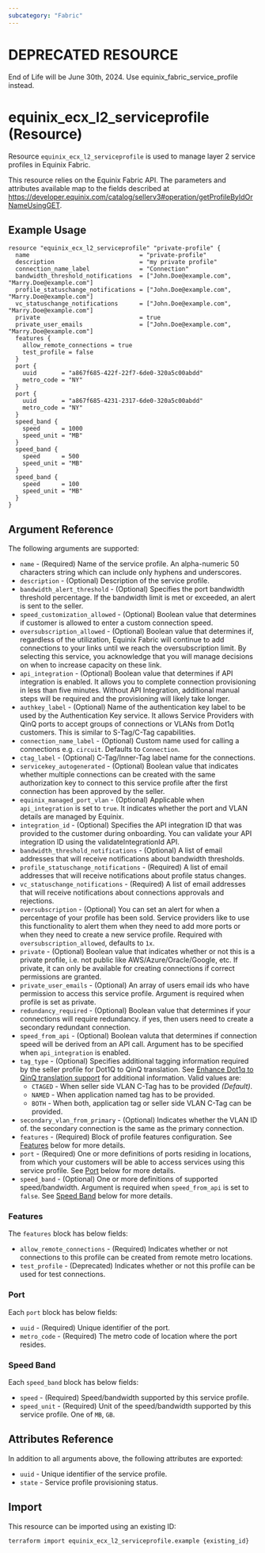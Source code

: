 ```yaml
---
subcategory: "Fabric"
---
```


# DEPRECATED RESOURCE

End of Life will be June 30th, 2024. Use equinix_fabric_service_profile instead.

# equinix_ecx_l2_serviceprofile (Resource)

Resource `equinix_ecx_l2_serviceprofile` is used to manage layer 2 service profiles
in Equinix Fabric.

This resource relies on the Equinix Fabric API. The parameters
and attributes available map to the fields described at
<https://developer.equinix.com/catalog/sellerv3#operation/getProfileByIdOrNameUsingGET>.

## Example Usage

```hcl
resource "equinix_ecx_l2_serviceprofile" "private-profile" {
  name                               = "private-profile"
  description                        = "my private profile"
  connection_name_label              = "Connection"
  bandwidth_threshold_notifications  = ["John.Doe@example.com", "Marry.Doe@example.com"]
  profile_statuschange_notifications = ["John.Doe@example.com", "Marry.Doe@example.com"]
  vc_statuschange_notifications      = ["John.Doe@example.com", "Marry.Doe@example.com"]
  private                            = true
  private_user_emails                = ["John.Doe@example.com", "Marry.Doe@example.com"]
  features {
    allow_remote_connections = true
    test_profile = false
  }
  port {
    uuid       = "a867f685-422f-22f7-6de0-320a5c00abdd"
    metro_code = "NY"
  }
  port {
    uuid       = "a867f685-4231-2317-6de0-320a5c00abdd"
    metro_code = "NY"
  }
  speed_band {
    speed      = 1000
    speed_unit = "MB"
  }
  speed_band {
    speed      = 500
    speed_unit = "MB"
  }
  speed_band {
    speed      = 100
    speed_unit = "MB"
  }
}
```

## Argument Reference

The following arguments are supported:

* `name` - (Required) Name of the service profile. An alpha-numeric 50 characters string which can
include only hyphens and underscores.
* `description` - (Optional) Description of the service profile.
* `bandwidth_alert_threshold` - (Optional) Specifies the port bandwidth threshold percentage. If
the bandwidth limit is met or exceeded, an alert is sent to the seller.
* `speed_customization_allowed` - (Optional) Boolean value that determines if customer is allowed
to enter a custom connection speed.
* `oversubscription_allowed` - (Optional) Boolean value that determines if, regardless of the
utilization, Equinix Fabric will continue to add connections to your links until we reach the
oversubscription limit. By selecting this service, you acknowledge that you will manage decisions
on when to increase capacity on these link.
* `api_integration` - (Optional) Boolean value that determines if API integration is enabled. It
allows you to complete connection provisioning in less than five minutes. Without API Integration,
additional manual steps will be required and the provisioning will likely take longer.
* `authkey_label` - (Optional) Name of the authentication key label to be used by the
Authentication Key service. It allows Service Providers with QinQ ports to accept groups of
connections or VLANs from Dot1q customers. This is similar to S-Tag/C-Tag capabilities.
* `connection_name_label` - (Optional) Custom name used for calling a connections
e.g. `circuit`. Defaults to `Connection`.
* `ctag_label` - (Optional) C-Tag/Inner-Tag label name for the connections.
* `servicekey_autogenerated` - (Optional) Boolean value that indicates whether multiple connections
can be created with the same authorization key to connect to this service profile after the first
connection has been approved by the seller.
* `equinix_managed_port_vlan` - (Optional) Applicable when `api_integration` is set to `true`. It
indicates whether the port and VLAN details are managed by Equinix.
* `integration_id` - (Optional) Specifies the API integration ID that was provided to the customer
during onboarding. You can validate your API integration ID using the validateIntegrationId API.
* `bandwidth_threshold_notifications` - (Optional) A list of email addresses that will receive
notifications about bandwidth thresholds.
* `profile_statuschange_notifications` - (Required) A list of email addresses that will receive
notifications about profile status changes.
* `vc_statuschange_notifications` - (Required) A list of email addresses that will receive
notifications about connections approvals and rejections.
* `oversubscription` - (Optional) You can set an alert for when a percentage of your profile has
been sold. Service providers like to use this functionality to alert them when they need to add
more ports or when they need to create a new service profile. Required with
`oversubscription_allowed`, defaults to `1x`.
* `private` - (Optional) Boolean value that indicates whether or not this is a private profile,
i.e. not public like AWS/Azure/Oracle/Google, etc. If private, it can only be available for
creating connections if correct permissions are granted.
* `private_user_emails` - (Optional) An array of users email ids who have permission to access this
service profile. Argument is required when profile is set as private.
* `redundancy_required` - (Optional) Boolean value that determines if your connections will require
redundancy. if yes, then users need to create a secondary redundant connection.
* `speed_from_api` - (Optional) Boolean valuta that determines if connection speed will be derived
from an API call. Argument has to be specified when `api_integration` is enabled.
* `tag_type` - (Optional) Specifies additional tagging information required by the seller profile
for Dot1Q to QinQ translation. See [Enhance Dot1q to QinQ translation support](https://docs.equinix.com/es/Content/Interconnection/Fabric/layer-2/Fabric-Create-Layer2-Service-Profile.htm#:~:text=Enhance%20Dot1q%20to%20QinQ%20translation%20support)
for additional information. Valid values are:
  * `CTAGED` - When seller side VLAN C-Tag has to be provided _(Default)_.
  * `NAMED` - When application named tag has to be provided.
  * `BOTH` - When both, application tag or seller side VLAN C-Tag can be provided.
* `secondary_vlan_from_primary` - (Optional) Indicates whether the VLAN ID of. the secondary
connection is the same as the primary connection.
* `features` - (Required) Block of profile features configuration. See [Features](#features) below
for more details.
* `port` - (Required) One or more definitions of ports residing in locations, from which your
customers will be able to access services using this service profile. See [Port](#port) below for
more details.
* `speed_band` - (Optional) One or more definitions of supported speed/bandwidth. Argument is
required when `speed_from_api` is set to `false`. See [Speed Band](#speed-band) below for more
details.

### Features

The `features` block has below fields:

* `allow_remote_connections` - (Required) Indicates whether or not connections to this profile
can be created from remote metro locations.
* `test_profile` - (Deprecated) Indicates whether or not this profile can be used for test
connections.

### Port

Each `port` block has below fields:

* `uuid` - (Required) Unique identifier of the port.
* `metro_code` - (Required) The metro code of location where the port resides.

### Speed Band

Each `speed_band` block has below fields:

* `speed` - (Required) Speed/bandwidth supported by this service profile.
* `speed_unit` - (Required) Unit of the speed/bandwidth supported by this service profile. One of
`MB`, `GB`.

## Attributes Reference

In addition to all arguments above, the following attributes are exported:

* `uuid` - Unique identifier of the service profile.
* `state` - Service profile provisioning status.

## Import

This resource can be imported using an existing ID:

```sh
terraform import equinix_ecx_l2_serviceprofile.example {existing_id}
```
